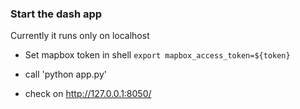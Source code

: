 ### Start the dash app

Currently it runs only on localhost

- Set mapbox token in shell
`export mapbox_access_token=${token}`

- call 'python app.py'

- check on http://127.0.0.1:8050/

